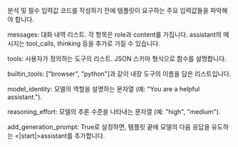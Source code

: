 분석 및 필수 입력값
코드를 작성하기 전에 템플릿이 요구하는 주요 입력값들을 파악해야 합니다.

messages: 대화 내역 리스트. 각 항목은 role과 content를 가집니다. assistant의 메시지는 tool_calls, thinking 등을 추가로 가질 수 있습니다.

tools: 사용자가 정의하는 도구의 리스트. JSON 스키마 형식으로 함수를 설명합니다.

builtin_tools: ["browser", "python"]과 같이 내장 도구의 이름을 담은 리스트입니다.

model_identity: 모델의 역할을 설명하는 문자열 (예: "You are a helpful assistant.").

reasoning_effort: 모델의 추론 수준을 나타내는 문자열 (예: "high", "medium").

add_generation_prompt: True로 설정하면, 템플릿 끝에 모델의 다음 응답을 유도하는 <|start|>assistant를 추가합니다.
